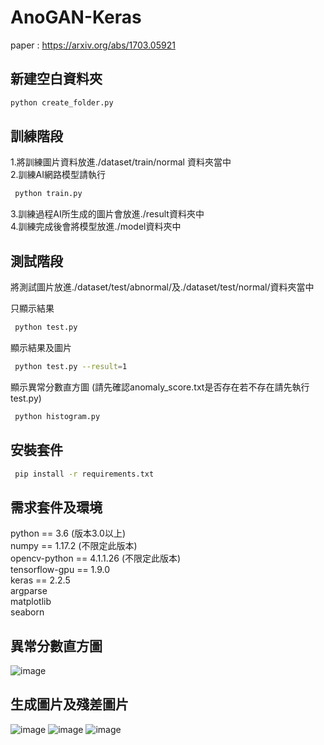  # AnoGAN-Keras

paper : https://arxiv.org/abs/1703.05921  

## 新建空白資料夾

```sh
python create_folder.py  
```

## 訓練階段

1.將訓練圖片資料放進./dataset/train/normal 資料夾當中  
2.訓練AI網路模型請執行
```sh
 python train.py  
```
3.訓練過程AI所生成的圖片會放進./result資料夾中  
4.訓練完成後會將模型放進./model資料夾中

## 測試階段
將測試圖片放進./dataset/test/abnormal/及./dataset/test/normal/資料夾當中  

只顯示結果
```sh
 python test.py    
```
顯示結果及圖片  
```sh
 python test.py --result=1
```
顯示異常分數直方圖
(請先確認anomaly_score.txt是否存在若不存在請先執行test.py) 
```sh
 python histogram.py
```
 


## 安裝套件 
```sh
 pip install -r requirements.txt  
```

## 需求套件及環境

python == 3.6 (版本3.0以上)  
numpy == 1.17.2 (不限定此版本)  
opencv-python == 4.1.1.26 (不限定此版本)  
tensorflow-gpu == 1.9.0  
keras == 2.2.5   
argparse  
matplotlib   
seaborn  

## 異常分數直方圖 

![image](https://github.com/crystal02146/image/blob/master/AnoGAN_histogram.png)

## 生成圖片及殘差圖片   

![image](https://github.com/crystal02146/image/blob/master/AnoGAN_result_normal1.PNG)
![image](https://github.com/crystal02146/image/blob/master/AnoGAN_result_normal2.PNG)
![image](https://github.com/crystal02146/image/blob/master/AnoGAN_result_abnormal1.PNG)
